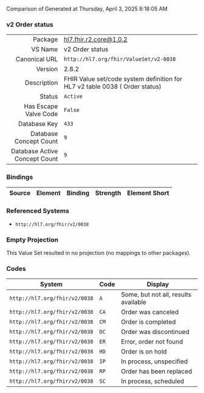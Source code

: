 Comparison of 
Generated at Thursday, April 3, 2025 8:18:05 AM

### v2 Order status

|      |     |
| ---: | --- |
| Package | hl7.fhir.r2.core@1.0.2 |
| VS Name | v2 Order status |
| Canonical URL | `http://hl7.org/fhir/ValueSet/v2-0038` |
| Version | 2.8.2 |
| Description | FHIR Value set/code system definition for HL7 v2 table 0038 ( Order status) |
| Status | `Active` |
| Has Escape Valve Code | `False` |
| Database Key | `433` |
| Database Concept Count | `9` |
| Database Active Concept Count | `9` |
### Bindings

| Source | Element | Binding | Strength | Element Short |
| ------ | ------- | ------- | -------- | ------------- |

### Referenced Systems

* `http://hl7.org/fhir/v2/0038`
### Empty Projection

This Value Set resulted in no projection (no mappings to other packages).

### Codes

| System | Code | Display |
| ------ | ---- | ------- |
| `http://hl7.org/fhir/v2/0038` | `A` | Some, but not all, results available |
| `http://hl7.org/fhir/v2/0038` | `CA` | Order was canceled |
| `http://hl7.org/fhir/v2/0038` | `CM` | Order is completed |
| `http://hl7.org/fhir/v2/0038` | `DC` | Order was discontinued |
| `http://hl7.org/fhir/v2/0038` | `ER` | Error, order not found |
| `http://hl7.org/fhir/v2/0038` | `HD` | Order is on hold |
| `http://hl7.org/fhir/v2/0038` | `IP` | In process, unspecified |
| `http://hl7.org/fhir/v2/0038` | `RP` | Order has been replaced |
| `http://hl7.org/fhir/v2/0038` | `SC` | In process, scheduled |
